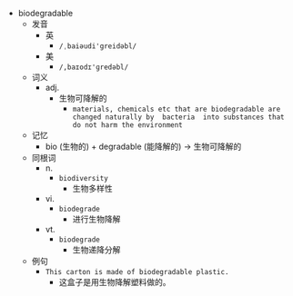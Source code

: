 - biodegradable
  - 发音
    - 英
      - `/ˌbaiəudi'greidəbl/`
    - 美
      - `/,baɪodɪ'ɡredəbl/`
  - 词义
    - adj.
      - 生物可降解的
        - `materials, chemicals etc that are biodegradable are changed naturally by  bacteria  into substances that do not harm the environment`
  - 记忆
    - bio (生物的) + degradable (能降解的) → 生物可降解的
  - 同根词
    - n.
      - `biodiversity`
        - 生物多样性
    - vi.
      - `biodegrade`
        - 进行生物降解
    - vt.
      - `biodegrade`
        - 生物递降分解
  - 例句
    - `This carton is made of biodegradable plastic.`
      - 这盒子是用生物降解塑料做的。

